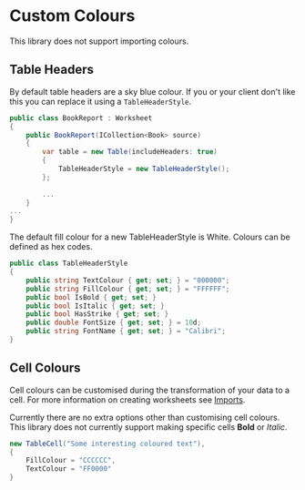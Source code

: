 # Custom Colours

This library does not support importing colours.

## Table Headers


By default table headers are a sky blue colour.
If you or your client don't like this you can replace it using a `TableHeaderStyle`.

```csharp
public class BookReport : Worksheet
{
    public BookReport(ICollection<Book> source)
    {
        var table = new Table(includeHeaders: true)
        {
            TableHeaderStyle = new TableHeaderStyle();
        };
        
        ...
    }
...
}
```

The default fill colour for a new TableHeaderStyle is White.
Colours can be defined as hex codes.

```csharp
public class TableHeaderStyle
{
    public string TextColour { get; set; } = "000000";
    public string FillColour { get; set; } = "FFFFFF";
    public bool IsBold { get; set; }
    public bool IsItalic { get; set; }
    public bool HasStrike { get; set; }
    public double FontSize { get; set; } = 10d;
    public string FontName { get; set; } = "Calibri";
}
```

## Cell Colours

Cell colours can be customised during the transformation of your data to a cell.
For more information on creating worksheets see [Imports](./Imports.md).

Currently there are no extra options other than customising cell colours.
This library does not currently support making specific cells **Bold** or *Italic*.

```csharp
new TableCell("Some interesting coloured text"),
{
    FillColour = "CCCCCC",
    TextColour = "FF0000"
}
```
